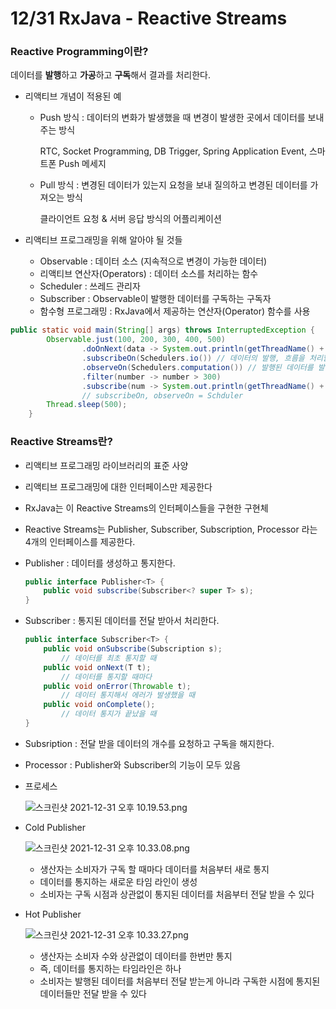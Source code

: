# 12/31 RxJava - Reactive Streams

### Reactive Programming이란?

데이터를 **발행**하고 **가공**하고 **구독**해서 결과를 처리한다.

- 리액티브 개념이 적용된 예
    - Push 방식 : 데이터의 변화가 발생했을 때 변경이 발생한 곳에서 데이터를 보내주는 방식
        
        RTC, Socket Programming, DB Trigger, Spring Application Event, 스마트폰 Push 메세지
        
    - Pull 방식 : 변경된 데이터가 있는지 요청을 보내 질의하고 변경된 데이터를 가져오는 방식
        
        클라이언트 요청 & 서버 응답 방식의 어플리케이션
        
- 리액티브 프로그래밍을 위해 알아야 될 것들
    - Observable : 데이터 소스 (지속적으로 변경이 가능한 데이터)
    - 리액티브 연산자(Operators) : 데이터 소스를 처리하는 함수
    - Scheduler : 쓰레드 관리자
    - Subscriber : Observable이 발행한 데이터를 구독하는 구독자
    - 함수형 프로그래밍 : RxJava에서 제공하는 연산자(Operator) 함수를 사용

```java
public static void main(String[] args) throws InterruptedException {
        Observable.just(100, 200, 300, 400, 500)
                .doOnNext(data -> System.out.println(getThreadName() + " : " + "#doOnNext() : " + data))
                .subscribeOn(Schedulers.io()) // 데이터의 발행, 흐름을 처리할 쓰레드를 결정
                .observeOn(Schedulers.computation()) // 발행된 데이터를 발행하고 구독해서 처리할 쓰레드를 결정
                .filter(number -> number > 300)
                .subscribe(num -> System.out.println(getThreadName() + " : result : " + num));
				// subscribeOn, observeOn = Schduler
        Thread.sleep(500);
    }
```

### Reactive Streams란?

- 리액티브 프로그래밍 라이브러리의 표준 사양
- 리액티브 프로그래밍에 대한 인터페이스만 제공한다
- RxJava는 이 Reactive Streams의 인터페이스들을 구현한 구현체
- Reactive Streams는 Publisher, Subscriber, Subscription, Processor 라는 4개의 인터페이스를 제공한다.
- Publisher : 데이터를 생성하고 통지한다.
    
    ```java
    public interface Publisher<T> {
        public void subscribe(Subscriber<? super T> s);
    }
    ```
    
- Subscriber : 통지된 데이터를 전달 받아서 처리한다.
    
    ```java
    public interface Subscriber<T> {
        public void onSubscribe(Subscription s);
    		// 데이터를 최초 통지할 때
        public void onNext(T t);
    		// 데이터를 통지할 때마다
        public void onError(Throwable t);
    		// 데이터 통지해서 에러가 발생했을 때
        public void onComplete();
    		// 데이터 통지가 끝났을 때
    }
    ```
    
- Subsription : 전달 받을 데이터의 개수를 요청하고 구독을 해지한다.
- Processor : Publisher와 Subscriber의 기능이 모두 있음
- 프로세스
    
    ![스크린샷 2021-12-31 오후 10.19.53.png](1.png)
    
- Cold Publisher
    
    ![스크린샷 2021-12-31 오후 10.33.08.png](2.png)
    
    - 생산자는 소비자가 구독 할 때마다 데이터를 처음부터 새로 통지
    - 데이터를 통지하는 새로운 타임 라인이 생성
    - 소비자는 구독 시점과 상관없이 통지된 데이터를 처음부터 전달 받을 수 있다
- Hot Publisher
    
    ![스크린샷 2021-12-31 오후 10.33.27.png](3.png)
    
    - 생산자는 소비자 수와 상관없이 데이터를 한번만 통지
    - 즉, 데이터를 통지하는 타임라인은 하나
    - 소비자는 발행된 데이터를 처음부터 전달 받는게 아니라 구독한 시점에 통지된 데이터들만 전달 받을 수 있다